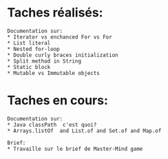 # Taches réalisés:
    Documentation sur:
    * Iterator vs enchanced For vs For
    * List literal
    * Nested for-loop
    * Double curly braces initialization
    * Split method in String
    * Static block
    * Mutable vs Immutable objects

# Taches en cours:
    Documentation sur:
    * Java classPath  c'est quoi?
    * Arrays.listOf  and List.of and Set.of and Map.of
    
    Brief:
    * Travaille sur le brief de Master-Mind game
    

